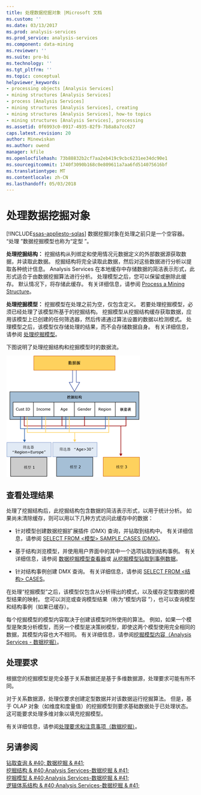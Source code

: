 ```yaml
---
title: 处理数据挖掘对象 |Microsoft 文档
ms.custom: ''
ms.date: 03/13/2017
ms.prod: analysis-services
ms.prod_service: analysis-services
ms.component: data-mining
ms.reviewer: ''
ms.suite: pro-bi
ms.technology: ''
ms.tgt_pltfrm: ''
ms.topic: conceptual
helpviewer_keywords:
- processing objects [Analysis Services]
- mining structures [Analysis Services]
- process [Analysis Services]
- mining structures [Analysis Services], creating
- mining structures [Analysis Services], how-to topics
- mining structures [Analysis Services], processing
ms.assetid: 0f6993c0-0917-4935-82f9-7b8a8a7cc627
caps.latest.revision: 20
author: Minewiskan
ms.author: owend
manager: kfile
ms.openlocfilehash: 73b88832b2cf7aa2eb419c9cbc6231ee34dc90e1
ms.sourcegitcommit: 1740f3090b168c0e809611a7aa6fd514075616bf
ms.translationtype: MT
ms.contentlocale: zh-CN
ms.lasthandoff: 05/03/2018
---
```

# <a name="processing-data-mining-objects"></a>处理数据挖掘对象
[!INCLUDE[ssas-appliesto-sqlas](../../includes/ssas-appliesto-sqlas.md)]
  数据挖掘对象在处理之前只是一个空容器。 “处理 ”数据挖掘模型也称为“定型 ”。  
  
 **处理挖掘结构：** 挖掘结构从列绑定和使用情况元数据定义的外部数据源获取数据，并读取此数据。 挖掘结构将完全读取此数据，然后对这些数据进行分析以提取各种统计信息。 Analysis Services 在本地缓存中存储数据的简洁表示形式，此形式适合于由数据挖掘算法进行分析。 处理模型之后，您可以保留或删除此缓存。 默认情况下，将存储此缓存。 有关详细信息，请参阅 [Process a Mining Structure](../../analysis-services/data-mining/process-a-mining-structure.md)。  
  
 **处理挖掘模型：** 挖掘模型在处理之前为空，仅包含定义。 若要处理挖掘模型，必须已经处理了该模型所基于的挖掘结构。 挖掘模型从挖掘结构缓存获取数据，应用该模型上已创建的任何筛选器，然后传递通过算法设置的数据以检测模式。 处理模型之后，该模型仅存储处理的结果，而不会存储数据自身。 有关详细信息，请参阅 [处理挖掘模型](../../analysis-services/data-mining/process-a-mining-model.md)。  
  
 下图说明了处理挖掘结构和挖掘模型时的数据流。  
  
 ![处理的数据： 源模型的结构到](../../analysis-services/data-mining/media/dmcon-modelarch.gif "处理的数据： 源到模型的结构")  
  
## <a name="viewing-the-results-of-processing"></a>查看处理结果  
 处理了挖掘结构后，此挖掘结构包含数据的简洁表示形式，以用于统计分析。 如果尚未清除缓存，则可以用以下几种方式访问此缓存中的数据：  
  
-   针对模型创建数据挖掘扩展插件 (DMX) 查询，并钻取到结构中。 有关详细信息，请参阅 [SELECT FROM &#60;模型&#62; SAMPLE_CASES &#40;DMX&#41;](../../dmx/select-from-model-cases-dmx.md)。  
  
-   基于结构浏览模型，并使用用户界面中的其中一个选项钻取到结构事例。 有关详细信息，请参阅 [数据挖掘模型查看器](../../analysis-services/data-mining/data-mining-model-viewers.md)或 [从挖掘模型钻取到事例数据](../../analysis-services/data-mining/drill-through-to-case-data-from-a-mining-model.md)。  
  
-   针对结构事例创建 DMX 查询。 有关详细信息，请参阅 [SELECT FROM <结构> CASES](../../dmx/select-from-structure-cases.md)。  
  
 在处理“挖掘模型”之后，该模型仅包含从分析得出的模式，以及缓存定型数据的模型结果的映射。 您可以浏览或查询模型结果（称为“模型内容 ”），也可以查询模型和结构事例（如果已缓存）。  
  
 每个挖掘模型的模型内容取决于创建该模型时所使用的算法。 例如，如果一个模型是聚类分析模型，而另一个模型是决策树模型，即使这两个模型使用完全相同的数据，其模型内容也大不相同。 有关详细信息，请参阅[挖掘模型内容（Analysis Services - 数据挖掘）](../../analysis-services/data-mining/mining-model-content-analysis-services-data-mining.md)。  
  
## <a name="processing-requirements"></a>处理要求  
 根据您的挖掘模型是完全基于关系数据还是基于多维数据源，处理要求可能有所不同。  
  
 对于关系数据源，处理仅要求创建定型数据并对该数据运行挖掘算法。 但是，基于 OLAP 对象（如维度和度量值）的挖掘模型则要求基础数据处于已处理状态。 这可能要求处理多维对象以填充挖掘模型。  
  
 有关详细信息，请参阅[处理要求和注意事项（数据挖掘）](../../analysis-services/data-mining/processing-requirements-and-considerations-data-mining.md)。  
  
## <a name="see-also"></a>另请参阅  
 [钻取查询 & #40; 数据挖掘 & #41;](../../analysis-services/data-mining/drillthrough-queries-data-mining.md)   
 [挖掘结构 & #40;Analysis Services-数据挖掘 & #41;](../../analysis-services/data-mining/mining-structures-analysis-services-data-mining.md)   
 [挖掘模型 & #40;Analysis Services-数据挖掘 & #41;](../../analysis-services/data-mining/mining-models-analysis-services-data-mining.md)   
 [逻辑体系结构 & #40;Analysis Services-数据挖掘 & #41;](../../analysis-services/data-mining/logical-architecture-analysis-services-data-mining.md)  
  
  
